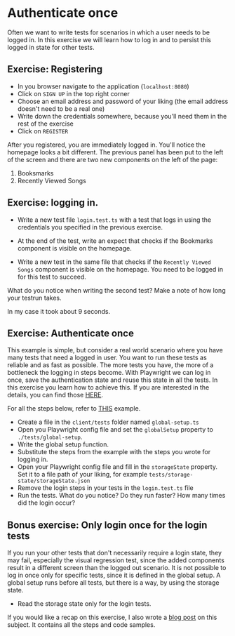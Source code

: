 # Authenticate once

Often we want to write tests for scenarios in which a user needs to be logged in. In this exercise we will learn how to log in and to persist this logged in state for other tests.

## Exercise: Registering

- In you browser navigate to the application (`localhost:8080`)
- Click on `SIGN UP` in the top right corner
- Choose an email address and password of your liking (the email address doesn't need to be a real one)
- Write down the credentials somewhere, because you'll need them in the rest of the exercise
- Click on `REGISTER`

After you registered, you are immediately logged in. You'll notice the homepage looks a bit different. The previous panel has been put to the left of the screen and there are two new components on the left of the page:

1. Booksmarks
2. Recently Viewed Songs

## Exercise: logging in.

- Write a new test file `login.test.ts` with a test that logs in using the credentials you specified in the previous exercise.

- At the end of the test, write an expect that checks if the Bookmarks component is visible on the homepage.
- Write a new test in the same file that checks if the `Recently Viewed Songs` component is visible on the homepage. You need to be logged in for this test to succeed.

What do you notice when writing the second test?
Make a note of how long your testrun takes.

In my case it took about 9 seconds.

## Exercise: Authenticate once

This example is simple, but consider a real world scenario where you have many tests that need a logged in user. You want to run these tests as reliable and as fast as possible. The more tests you have, the more of a bottleneck the logging in steps become.
With Playwright we can log in once, save the authentication state and reuse this state in all the tests. In this exercise you learn how to achieve this. If you are interested in the details, you can find those [HERE](https://playwright.dev/docs/auth#reuse-signed-in-state).

For all the steps below, refer to [THIS](https://playwright.dev/docs/test-advanced#global-setup-and-teardown) example.

- Create a file in the `client/tests` folder named `global-setup.ts`
- Open you Playwright config file and set the `globalSetup` property to `./tests/global-setup`.
- Write the global setup function.
- Substitute the steps from the example with the steps you wrote for logging in.
- Open your Playwright config file and fill in the `storageState` property. Set it to a file path of your liking, for example `tests/storage-state/storageState.json`
- Remove the login steps in your tests in the `login.test.ts` file
- Run the tests. What do you notice? Do they run faster? How many times did the login occur?


## Bonus exercise: Only login once for the login tests

If you run your other tests that don't necessarily require a login state, they may fail, especially the visual regression test, since the added components result in a different screen than the logged out scenario.
It is not possible to log in once only for specific tests, since it is defined in the global setup. A global setup runs before all tests, but there is a way, by using the storage state.

- Read the storage state only for the login tests. 

If you would like a recap on this exercise, I also wrote a [blog post](https://qxperts.io/authenticate-once-with-playwright/) on this subject. It contains all the steps and code samples.